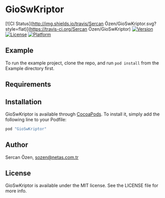 # GioSwKriptor

[![CI Status](http://img.shields.io/travis/Sercan Özen/GioSwKriptor.svg?style=flat)](https://travis-ci.org/Sercan Özen/GioSwKriptor)
[![Version](https://img.shields.io/cocoapods/v/GioSwKriptor.svg?style=flat)](http://cocoapods.org/pods/GioSwKriptor)
[![License](https://img.shields.io/cocoapods/l/GioSwKriptor.svg?style=flat)](http://cocoapods.org/pods/GioSwKriptor)
[![Platform](https://img.shields.io/cocoapods/p/GioSwKriptor.svg?style=flat)](http://cocoapods.org/pods/GioSwKriptor)

## Example

To run the example project, clone the repo, and run `pod install` from the Example directory first.

## Requirements

## Installation

GioSwKriptor is available through [CocoaPods](http://cocoapods.org). To install
it, simply add the following line to your Podfile:

```ruby
pod "GioSwKriptor"
```

## Author

Sercan Özen, sozen@netas.com.tr

## License

GioSwKriptor is available under the MIT license. See the LICENSE file for more info.
